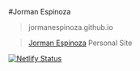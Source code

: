 #Jorman Espinoza
> jormanespinoza.github.io

>[Jorman Espinoza](https://jormanespinoza.com/ "Jorman Espinoza")
>Personal Site

[![Netlify Status](https://api.netlify.com/api/v1/badges/3591cbb9-a686-43ed-ae3c-ab94046c301d/deploy-status)](https://app.netlify.com/sites/jormanespinoza/deploys)